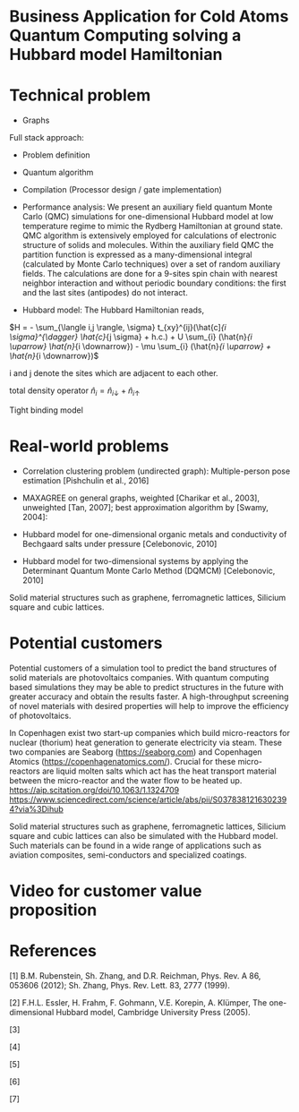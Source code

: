 # Business Application for Cold Atoms Quantum Computing solving a Hubbard model Hamiltonian


# Technical problem

- Graphs

Full stack approach:

- Problem definition

- Quantum algorithm

- Compilation (Processor design / gate implementation)

- Performance analysis: 
  We present an auxiliary field quantum Monte Carlo (QMC) simulations for one-dimensional Hubbard model at low temperature regime to mimic the Rydberg Hamiltonian at ground state. QMC algorithm is extensively employed for calculations of electronic structure of solids and molecules. Within the auxiliary field QMC the partition function is expressed as a many-dimensional integral (calculated by Monte Carlo techniques) over a set of random auxiliary fields. The calculations are done for a 9-sites spin chain with nearest neighbor interaction and without periodic boundary conditions: the first and the last sites (antipodes) do not interact.

- Hubbard model: The Hubbard Hamiltonian reads,

$H = - \sum_{\langle i,j \rangle, \sigma} t_{xy}^{ij}(\hat{c]_{i \sigma}^{\dagger} \hat{c}_{j \sigma} + h.c.) + U \sum_{i} (\hat{n}_{i \uparrow} \hat{n}_{i \downarrow}) - \mu \sum_{i} (\hat{n}_{i \uparrow} + \hat{n}_{i \downarrow})$

i and j denote the sites which are adjacent to each other.

total density operator $\hat{n}_i = \hat{n}_{i \downarrow} + \hat{n}_{i \uparrow}$

Tight binding model


# Real-world problems

- Correlation clustering problem (undirected graph): Multiple-person pose estimation [Pishchulin et al., 2016]

- MAXAGREE on general graphs, weighted [Charikar et al., 2003], unweighted [Tan, 2007]; best approximation algorithm by [Swamy, 2004]: 

- Hubbard model for one-dimensional organic metals and conductivity of Bechgaard salts under pressure [Celebonovic, 2010]

- Hubbard model for two-dimensional systems by applying the Determinant Quantum Monte Carlo Method (DQMCM) [Celebonovic, 2010]

Solid material structures such as graphene, ferromagnetic lattices, Silicium square and cubic lattices.

# Potential customers

Potential customers of a simulation tool to predict the band structures of solid materials are photovoltaics companies. With quantum computing based simulations they may be able to predict structures in the future with greater accuracy and obtain the results faster. A high-throughput screening of novel materials with desired properties will help to improve the efficiency of photovoltaics.

In Copenhagen exist two start-up companies which build micro-reactors for nuclear (thorium) heat generation to generate electricity via steam. These two companies are Seaborg (https://seaborg.com) and Copenhagen Atomics (https://copenhagenatomics.com/). Crucial for these micro-reactors are liquid molten salts which act has the heat transport material between the micro-reactor and the water flow to be heated up.
https://aip.scitation.org/doi/10.1063/1.1324709
https://www.sciencedirect.com/science/article/abs/pii/S0378381216302394?via%3Dihub

Solid material structures such as graphene, ferromagnetic lattices, Silicium square and cubic lattices can also be simulated with the Hubbard model. Such materials can be found in a wide range of applications such as aviation composites, semi-conductors and specialized coatings.


# Video for customer value proposition


# References

[1] B.M. Rubenstein, Sh. Zhang, and D.R. Reichman, Phys. Rev. A 86, 053606 (2012); Sh. Zhang, Phys. Rev. Lett. 83, 2777 (1999).

[2] F.H.L. Essler, H. Frahm, F. Gohmann, V.E. Korepin, A. Klümper, The one-dimensional Hubbard model, Cambridge University Press (2005).

[3]

[4]

[5]

[6]

[7]
